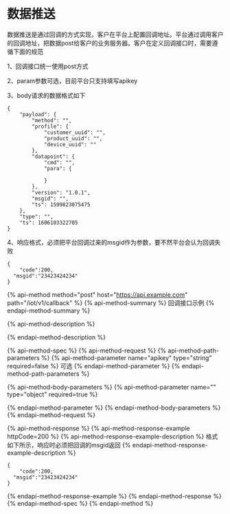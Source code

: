 # 数据推送

数据推送是通过回调的方式实现，客户在平台上配置回调地址。平台通过调用客户的回调地址，把数据post给客户的业务服务器。客户在定义回调接口时，需要遵循下面的规范

1、回调接口统一使用post方式

2、param参数可选，目前平台只支持填写apikey

3、body请求的数据格式如下

```text
{
	"payload": {
		"method": "",
		"profile": {
			"customer_uuid": "",
			"product_uuid": "",
			"device_uuid": ""
		},
		"datapoint": {
			"cmd": "",
			"para": {

			}
		},
		"version": "1.0.1",
		"msgid": "",
		"ts": 1599823075475
	},
	"type": "",
	"ts": 1606103322705
}
```

4、响应格式，必须把平台回调过来的msgid作为参数，要不然平台会认为回调失败

```text
{
	"code":200,
  "msgid":"23423424234"
}
```

{% api-method method="post" host="https://api.example.com" path="/iot/v1/callback" %}
{% api-method-summary %}
 回调接口示例
{% endapi-method-summary %}

{% api-method-description %}

{% endapi-method-description %}

{% api-method-spec %}
{% api-method-request %}
{% api-method-path-parameters %}
{% api-method-parameter name="apikey" type="string" required=false %}
可选
{% endapi-method-parameter %}
{% endapi-method-path-parameters %}

{% api-method-body-parameters %}
{% api-method-parameter name="" type="object" required=true %}

{% endapi-method-parameter %}
{% endapi-method-body-parameters %}
{% endapi-method-request %}

{% api-method-response %}
{% api-method-response-example httpCode=200 %}
{% api-method-response-example-description %}
格式如下所示，响应时必须把回调的msgid返回
{% endapi-method-response-example-description %}

```
{
	"code":200,
  "msgid":"23423424234"
}
```
{% endapi-method-response-example %}
{% endapi-method-response %}
{% endapi-method-spec %}
{% endapi-method %}

